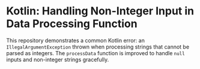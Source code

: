 # Kotlin: Handling Non-Integer Input in Data Processing Function

This repository demonstrates a common Kotlin error: an `IllegalArgumentException` thrown when processing strings that cannot be parsed as integers. The `processData` function is improved to handle `null` inputs and non-integer strings gracefully.